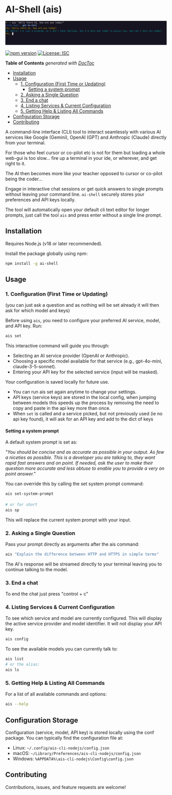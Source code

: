 # AI-Shell (ais)

![Screenshot](docs/screenshot.png)

[![npm version](https://badge.fury.io/js/ai-shell.svg)](https://badge.fury.io/js/ai-shell)
[![License: ISC](https://img.shields.io/badge/License-ISC-blue.svg)](https://opensource.org/licenses/ISC)
<!-- [![Downloads](https://img.shields.io/npm/dm/ai-shell.svg)](https://www.npmjs.com/package/ai-shell) -->
<!-- Optional: Add downloads badge after publishing -->

<!-- START doctoc generated TOC please keep comment here to allow auto update -->
<!-- DON'T EDIT THIS SECTION, INSTEAD RE-RUN doctoc TO UPDATE -->
**Table of Contents**  *generated with [DocToc](https://github.com/thlorenz/doctoc)*

- [Installation](#installation)
- [Usage](#usage)
    - [1. Configuration (First Time or Updating)](#1-configuration-first-time-or-updating)
        - [Setting a system prompt](#setting-a-system-prompt)
    - [2. Asking a Single Question](#2-asking-a-single-question)
    - [3. End a chat](#3-end-a-chat)
    - [4. Listing Services & Current Configuration](#4-listing-services--current-configuration)
    - [5. Getting Help & Listing All Commands](#5-getting-help--listing-all-commands)
- [Configuration Storage](#configuration-storage)
- [Contributing](#contributing)

<!-- END doctoc generated TOC please keep comment here to allow auto update -->


A command-line interface (CLI) tool to interact seamlessly with various AI services like Google (Gemini), OpenAI (GPT)
and Anthropic (Claude) directly from your terminal.

For those who feel cursor or co-pilot etc is not for them but loading a whole web-gui is too slow... fire up a terminal
in your ide, or wherever, and get right to it.

The AI then becomes more like your teacher opposed to cursor or co-pilot being the coder...

Engage in interactive chat sessions or get quick answers to single prompts without leaving your command line. `ai-shell`
securely stores your preferences and API keys locally.

The tool will automatically open your default cli text editor for longer prompts, just call the tool `ais` and press
enter without a single line prompt.

## Installation

Requires Node.js (v18 or later recommended).

Install the package globally using npm:

```bash
npm install -g ai-shell
```

## Usage

### 1. Configuration (First Time or Updating)

(you can just ask a question and as nothing will be set already it will then ask for which model and keys)

Before using `ais`, you need to configure your preferred AI service, model, and API key. Run:

```bash
ais set
```

This interactive command will guide you through:

- Selecting an AI service provider (OpenAI or Anthropic).
- Choosing a specific model available for that service (e.g., gpt-4o-mini, claude-3-5-sonnet).
- Entering your API key for the selected service (input will be masked).

Your configuration is saved locally for future use.

- You can run ais set again anytime to change your settings.
- API keys (service keys) are stored in the local config, when jumping between models this speeds up the process by
  removing the need to copy and paste in the api key more than once.
- When `set` is called and a service picked, but not previously used (ie no api key found), it will ask for an API key
  and add to the dict of keys

#### Setting a system prompt

A default system prompt is set as:

_"You should be concise and as accurate as possible in your output. As few a niceties as possible. This is a
developer you are talking to, they want rapid fast answers and on point. If needed, ask the user to make their
question more accurate and less obtuse to enable you to provide a very on point answer."_

You can override this by calling the set system prompt command:

```bash
ais set-system-prompt

# or for short
ais sp
```

This will replace the current system prompt with your input.

### 2. Asking a Single Question

Pass your prompt directly as arguments after the ais command:

```bash
ais "Explain the difference between HTTP and HTTPS in simple terms"
```

The AI's response will be streamed directly to your terminal leaving you to continue talking to the model.

### 3. End a chat

To end the chat just press "control + c"

### 4. Listing Services & Current Configuration

To see which service and model are currently configured.
This will display the active service provider and model identifier. It will not display your API key.

```bash
ais config
```

To see the available models you can currently talk to:

```bash
ais list
# or the alias:
ais ls
```

### 5. Getting Help & Listing All Commands

For a list of all available commands and options:

```bash
ais --help
```

## Configuration Storage

Configuration (service, model, API key) is stored locally using the conf package. You can typically find the
configuration file at:

- Linux: `~/.config/ais-cli-nodejs/config.json`
- macOS: `~/Library/Preferences/ais-cli-nodejs/config.json`
- Windows: `%APPDATA%\ais-cli-nodejs\Config\config.json`

## Contributing

Contributions, issues, and feature requests are welcome! 

